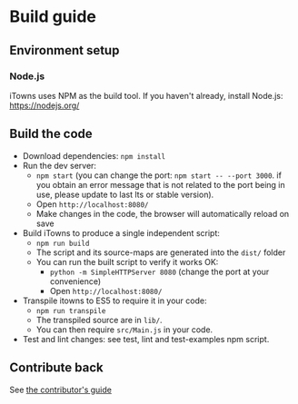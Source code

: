 # Build guide

## Environment setup

### Node.js

iTowns uses NPM as the build tool. If you haven't already, install Node.js: https://nodejs.org/

## Build the code

* Download dependencies: `npm install`
* Run the dev server:
   * `npm start` (you can change the port: `npm start -- --port 3000`. if you obtain an error message that is not related to the port being in use, please update to last lts or stable version).
   * Open `http://localhost:8080/`
   * Make changes in the code, the browser will automatically reload on save
* Build iTowns to produce a single independent script:
   * `npm run build`
   * The script and its source-maps are generated into the `dist/` folder
   * You can run the built script to verify it works OK:
      * `python -m SimpleHTTPServer 8080` (change the port at your convenience)
      * Open `http://localhost:8080/`
* Transpile itowns to ES5 to require it in your code:
   * `npm run transpile`
   * The transpiled source are in `lib/`.
   * You can then require `src/Main.js` in your code.
* Test and lint changes: see test, lint and test-examples npm script.


## Contribute back

See [the contributor's guide](CONTRIBUTING.md)

